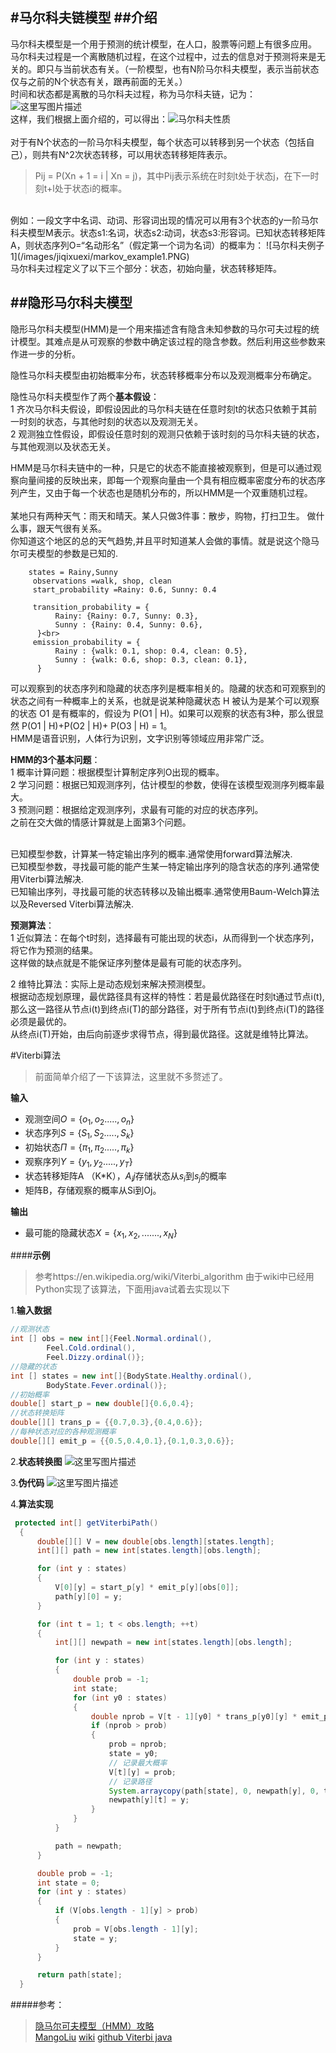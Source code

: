 #马尔科夫链模型
##介绍
--------------------------------
马尔科夫模型是一个用于预测的统计模型，在人口，股票等问题上有很多应用。<br>
马尔科夫过程是一个离散随机过程，在这个过程中，过去的信息对于预测将来是无关的。即只与当前状态有关。（一阶模型，也有N阶马尔科夫模型，表示当前状态仅与之前的N个状态有关，跟再前面的无关。）<br>
时间和状态都是离散的马尔科夫过程，称为马尔科夫链，记为：![这里写图片描述](http://img.blog.csdn.net/20170415214943366?watermark/2/text/aHR0cDovL2Jsb2cuY3Nkbi5uZXQvcXFfMjY0Nzk2NTU=/font/5a6L5L2T/fontsize/400/fill/I0JBQkFCMA==/dissolve/70/gravity/SouthEast)<br>
这样，我们根据上面介绍的，可以得出：![马尔科夫性质](http://img.blog.csdn.net/20170415215030429?watermark/2/text/aHR0cDovL2Jsb2cuY3Nkbi5uZXQvcXFfMjY0Nzk2NTU=/font/5a6L5L2T/fontsize/400/fill/I0JBQkFCMA==/dissolve/70/gravity/SouthEast)<br>
<br>
对于有N个状态的一阶马尔科夫模型，每个状态可以转移到另一个状态（包括自己），则共有N^2次状态转移，可以用状态转移矩阵表示。
> Pij = P(Xn + 1 = i | Xn = j)，其中Pij表示系统在时刻t处于状态j，在下一时刻t+l处于状态i的概率。

<br>
例如：一段文字中名词、动词、形容词出现的情况可以用有3个状态的y一阶马尔科夫模型M表示。状态s1:名词，状态s2:动词，状态s3:形容词。已知状态转移矩阵A，则状态序列O=“名动形名”（假定第一个词为名词）的概率为：
![马尔科夫例子1](/images/jiqixuexi/markov_example1.PNG)<br>
马尔科夫过程定义了以下三个部分：状态，初始向量，状态转移矩阵。<br>

##隐形马尔科夫模型
--------------------------------
隐形马尔科夫模型(HMM)是一个用来描述含有隐含未知参数的马尔可夫过程的统计模型。其难点是从可观察的参数中确定该过程的隐含参数。然后利用这些参数来作进一步的分析。<br>

隐性马尔科夫模型由初始概率分布，状态转移概率分布以及观测概率分布确定。<br>

隐性马尔科夫模型作了两个**基本假设**：<br>
1 齐次马尔科夫假设，即假设因此的马尔科夫链在任意时刻t的状态只依赖于其前一时刻的状态，与其他时刻的状态以及观测无关。<br>
2 观测独立性假设，即假设任意时刻的观测只依赖于该时刻的马尔科夫链的状态，与其他观测以及状态无关。<br>

HMM是马尔科夫链中的一种，只是它的状态不能直接被观察到，但是可以通过观察向量间接的反映出来，即每一个观察向量由一个具有相应概率密度分布的状态序列产生，又由于每一个状态也是随机分布的，所以HMM是一个双重随机过程。
<br>
<br>
某地只有两种天气：雨天和晴天。某人只做3件事：散步，购物，打扫卫生。
做什么事，跟天气很有关系。<br>
你知道这个地区的总的天气趋势,并且平时知道某人会做的事情。就是说这个隐马尔可夫模型的参数是已知的.<br>
```
    states = Rainy,Sunny
     observations =walk, shop, clean
     start_probability =Rainy: 0.6, Sunny: 0.4
   
     transition_probability = {
          Rainy: {Rainy: 0.7, Sunny: 0.3},
          Sunny : {Rainy: 0.4, Sunny: 0.6},
      }<br>
     emission_probability = {
          Rainy : {walk: 0.1, shop: 0.4, clean: 0.5},
          Sunny : {walk: 0.6, shop: 0.3, clean: 0.1},
      }
```            
可以观察到的状态序列和隐藏的状态序列是概率相关的。隐藏的状态和可观察到的状态之间有一种概率上的关系，也就是说某种隐藏状态 H 被认为是某个可以观察的状态 O1 是有概率的，假设为 P(O1 | H)。如果可以观察的状态有3种，那么很显然 P(O1 | H)+P(O2 | H)+ P(O3 | H) = 1。<br>
HMM是语音识别，人体行为识别，文字识别等领域应用非常广泛。<br>

**HMM的3个基本问题**：<br>
1 概率计算问题：根据模型计算制定序列O出现的概率。<br>
2 学习问题：根据已知观测序列，估计模型的参数，使得在该模型观测序列概率最大。<br>
3 预测问题：根据给定观测序列，求最有可能的对应的状态序列。<br>
之前在交大做的情感计算就是上面第3个问题。<br>

<br>
已知模型参数，计算某一特定输出序列的概率.通常使用forward算法解决.<br>
已知模型参数，寻找最可能的能产生某一特定输出序列的隐含状态的序列.通常使用Viterbi算法解决.<br>
已知输出序列，寻找最可能的状态转移以及输出概率.通常使用Baum-Welch算法以及Reversed Viterbi算法解决.<br>

**预测算法**：<br>
1 近似算法：在每个t时刻，选择最有可能出现的状态i，从而得到一个状态序列，将它作为预测的结果。<br>
这样做的缺点就是不能保证序列整体是最有可能的状态序列。<br>

2 维特比算法：实际上是动态规划来解决预测模型。<br>
根据动态规划原理，最优路径具有这样的特性：若是最优路径在时刻t通过节点i(t),那么这一路径从节点i(t)到终点i(T)的部分路径，对于所有节点i(t)到终点i(T)的路径必须是最优的。<br>
从终点i(T)开始，由后向前逐步求得节点，得到最优路径。这就是维特比算法。<br>
  
#Viterbi算法
> 前面简单介绍了一下该算法，这里就不多赘述了。

**输入**

 - 观测空间$O=\{ o_1,o_2.....,o_n\}$
 - 状态序列$S=\{ S_1,S_2.....,S_k\}$
 - 初始状态$\Pi=\{ \pi_1,\pi_2.....,\pi_k\}$
 - 观察序列$Y=\{ y_1,y_2.....,y_T\}$
 - 状态转移矩阵A （K*K），$A_ij$存储状态从$s_i$到$s_j$的概率
 - 矩阵B，存储观察的概率从Si到Oj。

**输出**

 - 最可能的隐藏状态$X=\{ x_1,x_2,.......,x_N\}$
 

####**示例**

> 参考https://en.wikipedia.org/wiki/Viterbi_algorithm
> 由于wiki中已经用Python实现了该算法，下面用java试着去实现以下

 1.**输入数据**

```java
//观测状态
int [] obs = new int[]{Feel.Normal.ordinal(),
		Feel.Cold.ordinal(),
		Feel.Dizzy.ordinal()};
//隐藏的状态
int [] states = new int[]{BodyState.Healthy.ordinal(),
		BodyState.Fever.ordinal()};
//初始概率
double[] start_p = new double[]{0.6,0.4};
//状态转换矩阵
double[][] trans_p = {{0.7,0.3},{0.4,0.6}};
//每种状态对应的各种观测概率
double[][] emit_p = {{0.5,0.4,0.1},{0.1,0.3,0.6}};
```

 2.**状态转换图**
 ![这里写图片描述](https://upload.wikimedia.org/wikipedia/commons/thumb/0/0c/An_example_of_HMM.png/300px-An_example_of_HMM.png)

 3.**伪代码**
 ![这里写图片描述](http://img.blog.csdn.net/20170416164701586?watermark/2/text/aHR0cDovL2Jsb2cuY3Nkbi5uZXQvcXFfMjY0Nzk2NTU=/font/5a6L5L2T/fontsize/400/fill/I0JBQkFCMA==/dissolve/70/gravity/SouthEast)

4.**算法实现**

```java
 protected int[] getViterbiPath()
  {
      double[][] V = new double[obs.length][states.length];
      int[][] path = new int[states.length][obs.length];

      for (int y : states)
      {
          V[0][y] = start_p[y] * emit_p[y][obs[0]];
          path[y][0] = y;
      }

      for (int t = 1; t < obs.length; ++t)
      {
          int[][] newpath = new int[states.length][obs.length];

          for (int y : states)
          {
              double prob = -1;
              int state;
              for (int y0 : states)
              {
                  double nprob = V[t - 1][y0] * trans_p[y0][y] * emit_p[y][obs[t]];
                  if (nprob > prob)
                  {
                      prob = nprob;
                      state = y0;
                      // 记录最大概率
                      V[t][y] = prob;
                      // 记录路径
                      System.arraycopy(path[state], 0, newpath[y], 0, t);
                      newpath[y][t] = y;
                  }
              }
          }

          path = newpath;
      }

      double prob = -1;
      int state = 0;
      for (int y : states)
      {
          if (V[obs.length - 1][y] > prob)
          {
              prob = V[obs.length - 1][y];
              state = y;
          }
      }

      return path[state];
  }
```


  



#####参考：

> [隐马尔可夫模型（HMM）攻略](http://blog.csdn.net/likelet/article/details/7056068)<br>
		<a href="https://github.com/MangoLiu">MangoLiu</a>
> [wiki](https://en.wikipedia.org/wiki/Viterbi_algorithm)
> [github Viterbi java](https://github.com/hankcs/Viterbi/blob/master/src/com/hankcs/algorithm/WeatherExample.java)